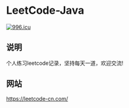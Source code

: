 # LeetCode-Java
[![996.icu](https://img.shields.io/badge/link-996.icu-red.svg)](https://996.icu)
## 说明
个人练习leetcode记录，坚持每天一道，欢迎交流!
## 网站
https://leetcode-cn.com/
